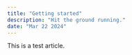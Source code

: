 ```yaml
---
title: "Getting started"
description: "Hit the ground running."
date: "Mar 22 2024"
---
```


This is a test article.